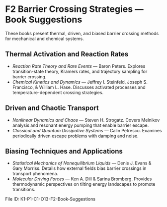 # F2 Barrier Crossing Strategies — Book Suggestions

These books present thermal, driven, and biased barrier crossing methods for mechanical and chemical systems.

## Thermal Activation and Reaction Rates
- *Reaction Rate Theory and Rare Events* — Baron Peters. Explores transition-state theory, Kramers rates, and trajectory sampling for barrier crossing.
- *Chemical Kinetics and Dynamics* — Jeffrey I. Steinfeld, Joseph S. Francisco, & William L. Hase. Discusses activated processes and temperature-dependent crossing strategies.

## Driven and Chaotic Transport
- *Nonlinear Dynamics and Chaos* — Steven H. Strogatz. Covers Melnikov analysis and resonant energy pumping that enable barrier escape.
- *Classical and Quantum Dissipative Systems* — Calin Petrescu. Examines periodically driven escape problems with damping and noise.

## Biasing Techniques and Applications
- *Statistical Mechanics of Nonequilibrium Liquids* — Denis J. Evans & Gary Morriss. Details how external fields bias barrier crossings in transport phenomena.
- *Molecular Driving Forces* — Ken A. Dill & Sarina Bromberg. Provides thermodynamic perspectives on tilting energy landscapes to promote transitions.

File ID: K1-P1-C1-O13-F2-Book-Suggestions
